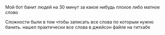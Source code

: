 Мой бот банит людей на 30 минут за какое нибудь плохое либо матное слово

Сложности были в том чтобы записать все слова по которым нужно банить. нашел практически все слова в джейсон файле на гитхабе
